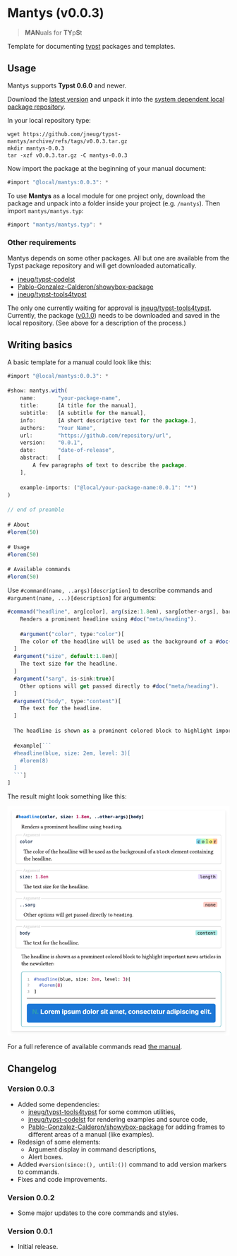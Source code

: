 # Mantys (v0.0.3)

> **MAN**uals for **TY**p**S**t

Template for documenting [typst](https://github.com/typst/typst) packages and templates.

## Usage

Mantys supports **Typst 0.6.0** and newer.

Download the [latest version](https://github.com/jneug/typst-mantys/releases/tag/v0.0.3) and unpack it into the [system dependent local package repository](https://github.com/typst/packages#local-packages).

In your local repository type:
```shell
wget https://github.com/jneug/typst-mantys/archive/refs/tags/v0.0.3.tar.gz
mkdir mantys-0.0.3
tar -xzf v0.0.3.tar.gz -C mantys-0.0.3
```

Now import the package at the beginning of your manual document:
```js
#import "@local/mantys:0.0.3": *
```

To use **Mantys** as a local module for one project only, download the package and unpack into a folder inside your project (e.g. `/mantys`). Then import `mantys/mantys.typ`:

```js
#import "mantys/mantys.typ": *
```

### Other requirements

Mantys depends on some other packages. All but one are available from the Typst package repository and will get downloaded automatically.

- [jneug/typst-codelst](jneug/typst-codelst)
- [Pablo-Gonzalez-Calderon/showybox-package](Pablo-Gonzalez-Calderon/showybox-package)
- [jneug/typst-tools4typst](jneug/typst-tools4typst)

The only one currently waiting for approval is [jneug/typst-tools4typst](jneug/typst-tools4typst). Currently, the package ([v0.1.0](https://github.com/jneug/typst-tool4typst/releases/tag/v0.1.0)) needs to be downloaded and saved in the local repository. (See above for a description of the process.)

## Writing basics

A basic template for a manual could look like this:

```js
#import "@local/mantys:0.0.3": *

#show: mantys.with(
	name:		"your-package-name",
	title: 		[A title for the manual],
	subtitle: 	[A subtitle for the manual],
	info:		[A short descriptive text for the package.],
	authors:	"Your Name",
	url:		"https://github.com/repository/url",
	version:	"0.0.1",
	date:		"date-of-release",
	abstract: 	[
		A few paragraphs of text to describe the package.
	],

	example-imports: ("@local/your-package-name:0.0.1": "*")
)

// end of preamble

# About
#lorem(50)

# Usage
#lorem(50)

# Available commands
#lorem(50)

```

Use `#command(name, ..args)[description]` to describe commands and `#argument(name, ...)[description]` for arguments:

```js
#command("headline", arg[color], arg(size:1.8em), sarg[other-args], barg[body])[
	Renders a prominent headline using #doc("meta/heading").

	#argument("color", type:"color")[
    The color of the headline will be used as the background of a #doc("layout/block") element containing the headline.
  ]
  #argument("size", default:1.8em)[
    The text size for the headline.
  ]
  #argument("sarg", is-sink:true)[
    Other options will get passed directly to #doc("meta/heading").
  ]
  #argument("body", type:"content")[
    The text for the headline.
  ]

  The headline is shown as a prominent colored block to highlight important news articles in the newsletter:

  #example[```
  #headline(blue, size: 2em, level: 3)[
    #lorem(8)
  ]
  ```]
]
```

The result might look something like this:

![Example for a headline command with Mantys](assets/headline-example.png)

For a full reference of available commands read [the manual](manual.pdf).

## Changelog

### Version 0.0.3

- Added some dependencies:
	- [jneug/typst-tools4typst](jneug/typst-tools4typst) for some common utilities,
	- [jneug/typst-codelst](jneug/typst-codelst) for rendering examples and source code,
	- [Pablo-Gonzalez-Calderon/showybox-package](Pablo-Gonzalez-Calderon/showybox-package) for adding frames to different areas of a manual (like examples).
- Redesign of some elements:
	- Argument display in command descriptions,
	- Alert boxes.
- Added `#version(since:(), until:())` command to add version markers to commands.
- Fixes and code improvements.

### Version 0.0.2

- Some major updates to the core commands and styles.

### Version 0.0.1

- Initial release.
